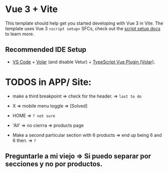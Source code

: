 # Vue 3 + Vite

This template should help get you started developing with Vue 3 in Vite. The template uses Vue 3 `<script setup>` SFCs, check out the [script setup docs](https://v3.vuejs.org/api/sfc-script-setup.html#sfc-script-setup) to learn more.

## Recommended IDE Setup

- [VS Code](https://code.visualstudio.com/) + [Volar](https://marketplace.visualstudio.com/items?itemName=Vue.volar) (and disable Vetur) + [TypeScript Vue Plugin (Volar)](https://marketplace.visualstudio.com/items?itemName=Vue.vscode-typescript-vue-plugin).

# TODOS in APP/ Site: 
- make a third breakpoint => check for the header. => `last to do`
- X => mobile menu toggle => [Solved]
- HOME => `? not sure`

- 'All' => no cierrra => products page
- Make a second particular section with 6 products => end up being 6 and 6 then. => `?`
 
 ## Preguntarle a mi viejo => Si puedo separar por secciones y no por productos. 

 

